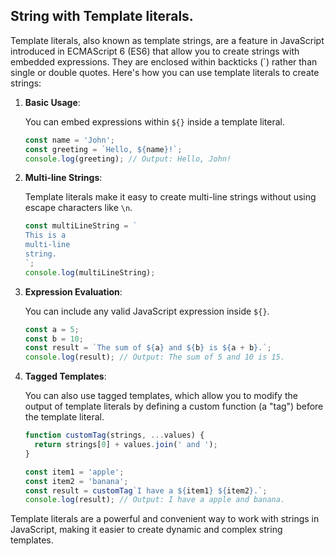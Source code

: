 ## String with Template literals.

Template literals, also known as template strings, are a feature in JavaScript introduced in ECMAScript 6 (ES6) that allow you to create strings with embedded expressions. They are enclosed within backticks (\`) rather than single or double quotes. Here's how you can use template literals to create strings:

1. **Basic Usage**:

   You can embed expressions within `${}` inside a template literal.

   ```javascript
   const name = 'John';
   const greeting = `Hello, ${name}!`;
   console.log(greeting); // Output: Hello, John!
   ```

2. **Multi-line Strings**:

   Template literals make it easy to create multi-line strings without using escape characters like `\n`.

   ```javascript
   const multiLineString = `
   This is a
   multi-line
   string.
   `;
   console.log(multiLineString);
   ```

3. **Expression Evaluation**:

   You can include any valid JavaScript expression inside `${}`.

   ```javascript
   const a = 5;
   const b = 10;
   const result = `The sum of ${a} and ${b} is ${a + b}.`;
   console.log(result); // Output: The sum of 5 and 10 is 15.
   ```

4. **Tagged Templates**:

   You can also use tagged templates, which allow you to modify the output of template literals by defining a custom function (a "tag") before the template literal.

   ```javascript
   function customTag(strings, ...values) {
     return strings[0] + values.join(' and ');
   }

   const item1 = 'apple';
   const item2 = 'banana';
   const result = customTag`I have a ${item1} ${item2}.`;
   console.log(result); // Output: I have a apple and banana.
   ```

Template literals are a powerful and convenient way to work with strings in JavaScript, making it easier to create dynamic and complex string templates.